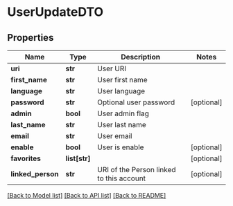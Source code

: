 # UserUpdateDTO

## Properties
Name | Type | Description | Notes
------------ | ------------- | ------------- | -------------
**uri** | **str** | User URI | 
**first_name** | **str** | User first name | 
**language** | **str** | User language | 
**password** | **str** | Optional user password | [optional] 
**admin** | **bool** | User admin flag | 
**last_name** | **str** | User last name | 
**email** | **str** | User email | 
**enable** | **bool** | User is enable | [optional] 
**favorites** | **list[str]** |  | [optional] 
**linked_person** | **str** | URI of the Person linked to this account | [optional] 

[[Back to Model list]](../README.md#documentation-for-models) [[Back to API list]](../README.md#documentation-for-api-endpoints) [[Back to README]](../README.md)

